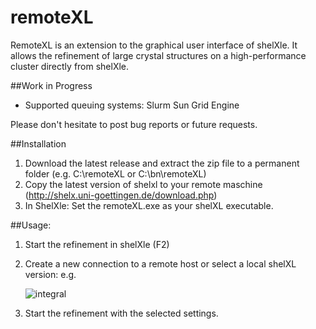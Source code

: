 # remoteXL
RemoteXL is an extension to the graphical user interface of shelXle. It allows the refinement of large crystal structures on a high-performance cluster directly from shelXle.   

##Work in Progress
- Supported queuing systems:
    Slurm
    Sun Grid Engine

Please don't hesitate to post bug reports or future requests.

##Installation 
1. Download the latest release and extract the zip file to a permanent folder (e.g. C:\remoteXL or C:\bn\remoteXL)
2. Copy the latest version of shelxl to your remote maschine (http://shelx.uni-goettingen.de/download.php)
3. In ShelXle: Set the remoteXL.exe as your shelXL executable.

##Usage:
1. Start the refinement in shelXle (F2)
2. Create a new connection to a remote host or select a local shelXL version: 
    e.g.
    
    ![integral](/pictures/NK.png)
    
3. Start the refinement with the selected settings.

